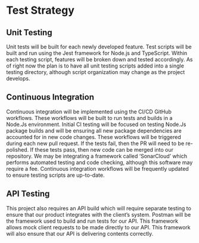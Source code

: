 # Test Strategy

## Unit Testing

Unit tests will be built for each newly developed feature. Test scripts will be built and run using the Jest framework for Node.js and TypeScript. Within each testing script, features will be broken down and tested accordingly. As of right now the plan is to have all unit testing scripts added into a single testing directory, although script organization may change as the project develops. 

## Continuous Integration

Continuous integration will be implemented using the CI/CD GitHub workflows. These workflows will be built to run tests and builds in a Node.Js environment. Initial CI testing will be focused on testing Node.Js package builds and will be ensuring all new package dependencies are accounted for in new code changes. These workflows will be triggered during each new pull request. If the tests fail, then the PR will need to be re-polished. If these tests pass, then new code can be merged into our repository. We may be integrating a framework called ‘SonarCloud’ which performs automated testing and code checking, although this software may require a fee. Continuous integration workflows will be frequently updated to ensure testing scripts are up-to-date.

## API Testing

This project also requires an API build which will require separate testing to ensure that our product integrates with the client’s system. Postman will be the framework used to build and run tests for our API. This framework allows mock client requests to be made directly to our API. This framework will also ensure that our API is delivering contents correctly.
